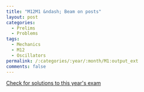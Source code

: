 ```yaml
---
title: "M12M1 &ndash; Beam on posts"
layout: post
categories:
  - Prelims
  - Problems
tags:
  - Mechanics
  - M12
  - Oscillators
permalink: /:categories/:year/:month/M1:output_ext
comments: false
---
```

<object data="2012M1M.pdf" type="application/pdf" width="100%" height="500"></object>
<div class="message"><a href='https://princetonprelim.com/prelim/29/'>Check for solutions to this year's exam</a></div>